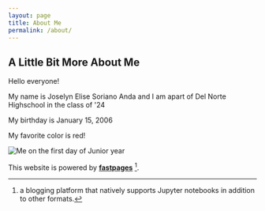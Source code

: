 ```yaml
---
layout: page
title: About Me
permalink: /about/
---
```

## A Little Bit More About Me
Hello everyone! 

My name is Joselyn Elise Soriano Anda and I am apart of Del Norte Highschool in the class of '24 

My birthday is January 15, 2006

My favorite color is red!


![Me on the first day of Junior year](04F415CC-FD71-45FD-9609-FAC9267614FD.png)

This website is powered by **[fastpages](https://github.com/fastai/fastpages)** [^1].



[^1]:a blogging platform that natively supports Jupyter notebooks in addition to other formats.
